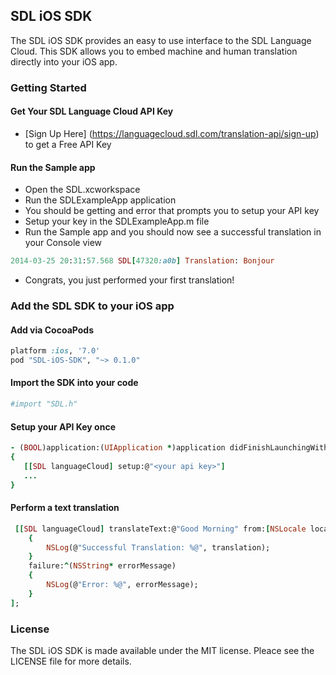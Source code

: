 ## SDL iOS SDK

The SDL iOS SDK provides an easy to use interface to the SDL Language Cloud.
This SDK allows you to embed machine and human translation directly into
your iOS app.

### Getting Started

#### Get Your SDL Language Cloud API Key

- [Sign Up Here] (https://languagecloud.sdl.com/translation-api/sign-up) to get a Free API Key

#### Run the Sample app

- Open the SDL.xcworkspace
- Run the SDLExampleApp application
- You should be getting and error that prompts you to setup your API key 
- Setup your key in the SDLExampleApp.m file
- Run the Sample app and you should now see a successful translation in your Console view
```ruby
2014-03-25 20:31:57.568 SDL[47320:a0b] Translation: Bonjour
```
- Congrats, you just performed your first translation!

### Add the SDL SDK to your iOS app

#### Add via CocoaPods
```ruby
platform :ios, '7.0'
pod "SDL-iOS-SDK", "~> 0.1.0"
```

####  Import the SDK into your code

```ruby
#import "SDL.h"
```

#### Setup your API Key once

```ruby
- (BOOL)application:(UIApplication *)application didFinishLaunchingWithOptions:(NSDictionary *)launchOptions
{
   [[SDL languageCloud] setup:@"<your api key>"]
   ...
}
```

#### Perform a text translation

```ruby
 [[SDL languageCloud] translateText:@"Good Morning" from:[NSLocale localeWithLocaleIdentifier:@"en"] to:[NSLocale localeWithLocaleIdentifier:@"fr"] success:^(NSString* translation)
    {
        NSLog(@"Successful Translation: %@", translation);
    }
    failure:^(NSString* errorMessage)
    {
        NSLog(@"Error: %@", errorMessage);
    }
];
```

### License

The SDL iOS SDK is made available under the MIT license. Pleace see the LICENSE file 
for more details.
